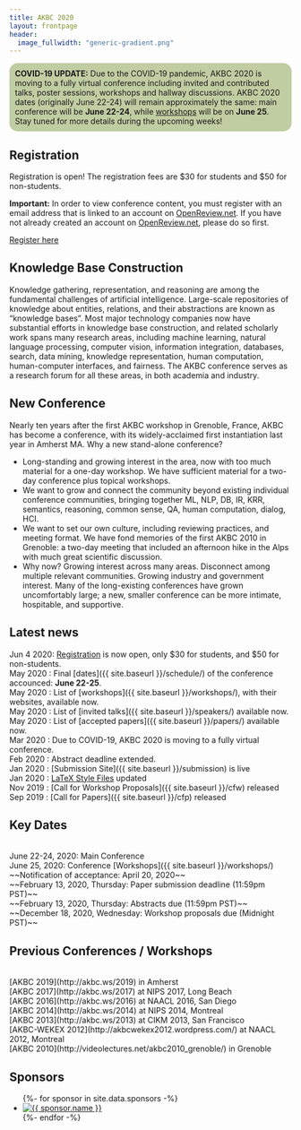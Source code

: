 ```yaml
---
title: AKBC 2020
layout: frontpage
header:
  image_fullwidth: "generic-gradient.png"
---
```


<div style='border-radius: 15px; padding: 10px; background: #c0cca1;'>
<b>COVID-19 UPDATE:</b> Due to the COVID-19 pandemic, AKBC 2020 is moving to a fully virtual conference including invited and contributed talks, poster sessions, workshops and hallway discussions. AKBC 2020 dates (originally June 22-24) will remain approximately the same: main conference will be <b>June 22-24</b>, while <a href="{{ site.baseurl }}/workshops/">workshops</a> will be on <b>June 25</b>. <br>
Stay tuned for more details during the upcoming weeks!
</div>

## Registration

Registration is open! The registration fees are $30 for students and $50 for non-students.

**Important:** In order to view conference content, you must register with an email address that is linked to an account on [OpenReview.net](https://openreview.net/login). If you have not already created an account on [OpenReview.net](https://openreview.net/login), please do so first.

<a class="button" href="https://na.eventscloud.com/akbc2020">Register here</a>

<!-- #### June 22-24 2020 -->

## Knowledge Base Construction

Knowledge gathering, representation, and reasoning are among the fundamental challenges of artificial intelligence. Large-scale repositories of knowledge about entities, relations, and their abstractions are known as “knowledge bases”. Most major technology companies now have substantial efforts in knowledge base construction, and related scholarly work spans many research areas, including machine learning, natural language processing, computer vision, information integration, databases, search, data mining, knowledge representation, human computation, human-computer interfaces, and fairness. The AKBC conference serves as a research forum for all these areas, in both academia and industry.

## New Conference

Nearly ten years after the first AKBC workshop in Grenoble, France, AKBC has become a conference, with its widely-acclaimed first instantiation last year in Amherst MA. Why a new stand-alone conference?

- Long-standing and growing interest in the area, now with too much material for a one-day workshop. We have sufficient material for a two-day conference plus topical workshops.
- We want to grow and connect the community beyond existing individual conference communities, bringing together ML, NLP, DB, IR, KRR, semantics, reasoning, common sense, QA, human computation, dialog, HCI.
- We want to set our own culture, including reviewing practices, and meeting format. We have fond memories of the first AKBC 2010 in Grenoble: a two-day meeting that included an afternoon hike in the Alps with much great scientific discussion.
- Why now? Growing interest across many areas. Disconnect among multiple relevant communities. Growing industry and government interest. Many of the long-existing conferences have grown uncomfortably large; a new, smaller conference can be more intimate, hospitable, and supportive.

## Latest news

Jun 4 2020: [Registration](https://na.eventscloud.com/akbc2020) is now open, only $30 for students, and $50 for non-students.<br/>
May 2020 : Final [dates]({{ site.baseurl }}/schedule/) of the conference accounced: **June 22-25**.<br/>
May 2020 : List of [workshops]({{ site.baseurl }}/workshops/), with their websites, available now.<br/>
May 2020 : List of [invited talks]({{ site.baseurl }}/speakers/) available now.<br/>
May 2020 : List of [accepted papers]({{ site.baseurl }}/papers/) available now.<br/>
Mar 2020 : Due to COVID-19, AKBC 2020 is moving to a fully virtual conference.<br/>
Feb 2020 : Abstract deadline extended.<br />
Jan 2020 : [Submission Site]({{ site.baseurl }}/submission) is live<br />
Jan 2020 : [LaTeX Style Files](https://github.com/akbc-conference/style-files/blob/master/akbc-latex.zip?raw=true) updated<br />
Nov 2019 : [Call for Workshop Proposals]({{ site.baseurl }}/cfw) released <br />
Sep 2019 : [Call for Papers]({{ site.baseurl }}/cfp) released <br />

<a name="dates"></a>

## Key Dates

<br />
June 22-24, 2020: Main Conference<br>
June 25, 2020: Conference [Workshops]({{ site.baseurl }}/workshops/)<br>
~~Notification of acceptance: April 20, 2020~~<br>
~~February 13, 2020, Thursday: Paper submission deadline (11:59pm PST)~~<br />
~~February 13, 2020, Thursday: Abstracts due (11:59pm PST)~~<br />
~~December 18, 2020, Wednesday: Workshop proposals due (Midnight PST)~~<br />

## Previous Conferences / Workshops

<br />
[AKBC 2019](http://akbc.ws/2019) in Amherst <br />
[AKBC 2017](http://akbc.ws/2017) at NIPS 2017, Long Beach <br />
[AKBC 2016](http://akbc.ws/2016) at NAACL 2016, San Diego <br />
[AKBC 2014](http://akbc.ws/2014) at NIPS 2014, Montreal <br />
[AKBC 2013](http://akbc.ws/2013) at CIKM 2013, San Francisco <br />
[AKBC-WEKEX 2012](http://akbcwekex2012.wordpress.com/) at NAACL 2012, Montreal <br />
[AKBC 2010](http://videolectures.net/akbc2010_grenoble/) in Grenoble <br />

## Sponsors

<ul id="sponsorsDiv" class="small-block-grid-7">
  {%- for sponsor in site.data.sponsors -%}
  <li>
    <a class="th" href="{{ sponsor.url }}">
      <img src="{{ site.baseurl }}/assets/img/sponsors/{{ sponsor.UID }}.png" alt="{{ sponsor.name }}"></a>
  </li>
  {%- endfor -%}
</ul>

<script>
  var div = document.querySelector('#sponsorsDiv');
  for (var i = div.children.length; i >= 0; i--) {
      div.appendChild(div.children[Math.random() * i | 0]);
  }
</script>